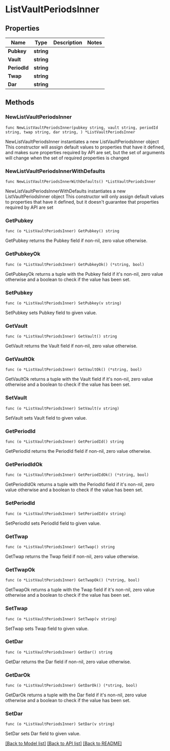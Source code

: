 # ListVaultPeriodsInner

## Properties

Name | Type | Description | Notes
------------ | ------------- | ------------- | -------------
**Pubkey** | **string** |  | 
**Vault** | **string** |  | 
**PeriodId** | **string** |  | 
**Twap** | **string** |  | 
**Dar** | **string** |  | 

## Methods

### NewListVaultPeriodsInner

`func NewListVaultPeriodsInner(pubkey string, vault string, periodId string, twap string, dar string, ) *ListVaultPeriodsInner`

NewListVaultPeriodsInner instantiates a new ListVaultPeriodsInner object
This constructor will assign default values to properties that have it defined,
and makes sure properties required by API are set, but the set of arguments
will change when the set of required properties is changed

### NewListVaultPeriodsInnerWithDefaults

`func NewListVaultPeriodsInnerWithDefaults() *ListVaultPeriodsInner`

NewListVaultPeriodsInnerWithDefaults instantiates a new ListVaultPeriodsInner object
This constructor will only assign default values to properties that have it defined,
but it doesn't guarantee that properties required by API are set

### GetPubkey

`func (o *ListVaultPeriodsInner) GetPubkey() string`

GetPubkey returns the Pubkey field if non-nil, zero value otherwise.

### GetPubkeyOk

`func (o *ListVaultPeriodsInner) GetPubkeyOk() (*string, bool)`

GetPubkeyOk returns a tuple with the Pubkey field if it's non-nil, zero value otherwise
and a boolean to check if the value has been set.

### SetPubkey

`func (o *ListVaultPeriodsInner) SetPubkey(v string)`

SetPubkey sets Pubkey field to given value.


### GetVault

`func (o *ListVaultPeriodsInner) GetVault() string`

GetVault returns the Vault field if non-nil, zero value otherwise.

### GetVaultOk

`func (o *ListVaultPeriodsInner) GetVaultOk() (*string, bool)`

GetVaultOk returns a tuple with the Vault field if it's non-nil, zero value otherwise
and a boolean to check if the value has been set.

### SetVault

`func (o *ListVaultPeriodsInner) SetVault(v string)`

SetVault sets Vault field to given value.


### GetPeriodId

`func (o *ListVaultPeriodsInner) GetPeriodId() string`

GetPeriodId returns the PeriodId field if non-nil, zero value otherwise.

### GetPeriodIdOk

`func (o *ListVaultPeriodsInner) GetPeriodIdOk() (*string, bool)`

GetPeriodIdOk returns a tuple with the PeriodId field if it's non-nil, zero value otherwise
and a boolean to check if the value has been set.

### SetPeriodId

`func (o *ListVaultPeriodsInner) SetPeriodId(v string)`

SetPeriodId sets PeriodId field to given value.


### GetTwap

`func (o *ListVaultPeriodsInner) GetTwap() string`

GetTwap returns the Twap field if non-nil, zero value otherwise.

### GetTwapOk

`func (o *ListVaultPeriodsInner) GetTwapOk() (*string, bool)`

GetTwapOk returns a tuple with the Twap field if it's non-nil, zero value otherwise
and a boolean to check if the value has been set.

### SetTwap

`func (o *ListVaultPeriodsInner) SetTwap(v string)`

SetTwap sets Twap field to given value.


### GetDar

`func (o *ListVaultPeriodsInner) GetDar() string`

GetDar returns the Dar field if non-nil, zero value otherwise.

### GetDarOk

`func (o *ListVaultPeriodsInner) GetDarOk() (*string, bool)`

GetDarOk returns a tuple with the Dar field if it's non-nil, zero value otherwise
and a boolean to check if the value has been set.

### SetDar

`func (o *ListVaultPeriodsInner) SetDar(v string)`

SetDar sets Dar field to given value.



[[Back to Model list]](../README.md#documentation-for-models) [[Back to API list]](../README.md#documentation-for-api-endpoints) [[Back to README]](../README.md)


